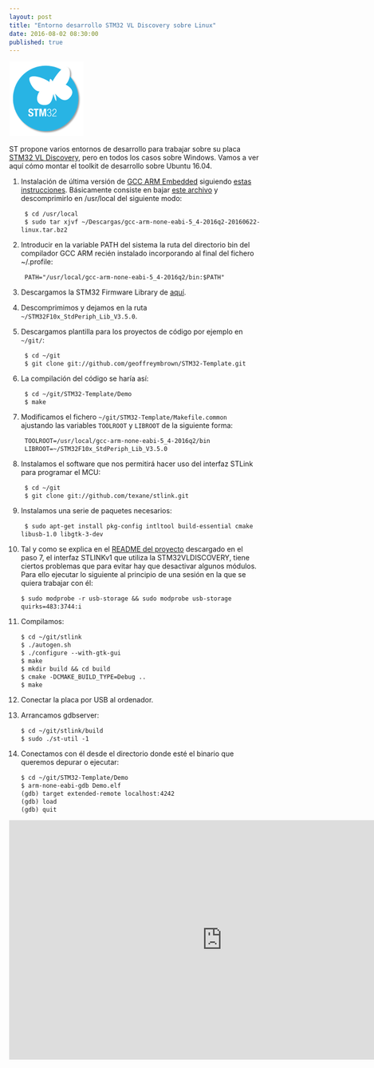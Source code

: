 ```yaml
---
layout: post
title: "Entorno desarrollo STM32 VL Discovery sobre Linux"
date: 2016-08-02 08:30:00
published: true
---
```


![PiGRRL-2](/images/posts/stm32.png)

ST propone varios entornos de desarrollo para trabajar sobre su placa [STM32 VL Discovery](http://www.st.com/content/st_com/en/products/evaluation-tools/product-evaluation-tools/mcu-eval-tools/stm32-mcu-eval-tools/stm32-mcu-discovery-kits/stm32vldiscovery.html), pero en todos los casos sobre Windows. Vamos a ver aquí cómo montar el toolkit de desarrollo sobre Ubuntu 16.04.

1. Instalación de última versión de [GCC ARM Embedded](https://launchpad.net/gcc-arm-embedded) siguiendo [estas instrucciones](http://gnuarmeclipse.livius.net/blog/toolchain-install/#GNULinux). Básicamente consiste en bajar [este archivo](https://launchpad.net/gcc-arm-embedded/5.0/5-2016-q2-update/+download/gcc-arm-none-eabi-5_4-2016q2-20160622-linux.tar.bz2) y descomprimirlo en /usr/local del siguiente modo:

        $ cd /usr/local
        $ sudo tar xjvf ~/Descargas/gcc-arm-none-eabi-5_4-2016q2-20160622-linux.tar.bz2

2. Introducir en la variable PATH del sistema la ruta del directorio bin del compilador GCC ARM recién instalado incorporando al final del fichero ~/.profile:

        PATH="/usr/local/gcc-arm-none-eabi-5_4-2016q2/bin:$PATH"

3. Descargamos la STM32 Firmware Library de [aquí](https://my.st.com/content/my_st_com/en/products/embedded-software/mcus-embedded-software/stm32-embedded-software/stm32-standard-peripheral-libraries/stsw-stm32054.license%3d1469811720442.html).

4. Descomprimimos y dejamos en la ruta `~/STM32F10x_StdPeriph_Lib_V3.5.0`.

5. Descargamos plantilla para los proyectos de código por ejemplo en `~/git/`:

        $ cd ~/git
        $ git clone git://github.com/geoffreymbrown/STM32-Template.git

6. La compilación del código se haría así:

        $ cd ~/git/STM32-Template/Demo
        $ make

7. Modificamos el fichero `~/git/STM32-Template/Makefile.common` ajustando las variables `TOOLROOT` y `LIBROOT` de la siguiente forma:

        TOOLROOT=/usr/local/gcc-arm-none-eabi-5_4-2016q2/bin
        LIBROOT=~/STM32F10x_StdPeriph_Lib_V3.5.0

8. Instalamos el software que nos permitirá hacer uso del interfaz STLink para programar el MCU:

        $ cd ~/git
        $ git clone git://github.com/texane/stlink.git

9. Instalamos una serie de paquetes necesarios:

        $ sudo apt-get install pkg-config intltool build-essential cmake libusb-1.0 libgtk-3-dev

10. Tal y como se explica en el [README del proyecto](https://github.com/texane/stlink) descargado en el paso 7, el interfaz STLINKv1 que utiliza la STM32VLDISCOVERY, tiene ciertos problemas que para evitar hay que desactivar algunos módulos. Para ello ejecutar lo siguiente al principio de una sesión en la que se quiera trabajar con él:

        $ sudo modprobe -r usb-storage && sudo modprobe usb-storage quirks=483:3744:i

11. Compilamos:

        $ cd ~/git/stlink
        $ ./autogen.sh
        $ ./configure --with-gtk-gui
        $ make
        $ mkdir build && cd build
        $ cmake -DCMAKE_BUILD_TYPE=Debug ..
        $ make

12. Conectar la placa por USB al ordenador.

13. Arrancamos gdbserver:

        $ cd ~/git/stlink/build
        $ sudo ./st-util -1

14. Conectamos con él desde el directorio donde esté el binario que queremos depurar o ejecutar:

        $ cd ~/git/STM32-Template/Demo
        $ arm-none-eabi-gdb Demo.elf
        (gdb) target extended-remote localhost:4242
        (gdb) load
        (gdb) quit

<iframe width="854" height="480" src="https://www.youtube.com/embed/P1yi9i1A8K4" frameborder="0" allowfullscreen></iframe>
